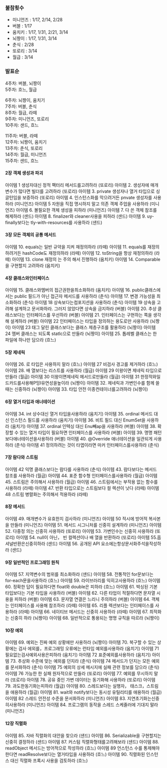 ### 불참횟수
- 미니언즈 : 1/17, 2/14, 2/28
- 버블 : 1/17
- 움치키 : 1/17, 1/31, 2/21, 3/14
- 뇌짱이 : 1/17, 1/31, 3/14
- 춘식 : 2/28
- 또로리 : 3/14
- 월급 : 3/14

### 발표순

4주차: 버블, 뇌짱이  
5주차: 흐느, 월급  

6주차: 뇌짱이, 움치기  
7주차: 버블, 춘식  
8주차: 월급, 라떼  
9주차: 미니언즈, 또로리  
10주차: 샌드, 흐느  

11주차: 버블, 라떼  
12주차: 뇌짱이, 움치기  
13주차: 춘식, 또로리  
14주차: 월급, 미니언즈  
15주차: 샌드, 흐느  

#### 2장 객체 생성과 파괴
아이템 1 생성자대신 정적 팩터리 메서드를고려하라 (또로리)
아이템 2. 생성자에 매개변수가 많다면 빌더를 고려하라 (또로리)
아이템 3. private 생성자나 열거 타입으로 싱글턴임을 보증하라 (또로리)
아이템 4. 인스턴스화를 막으려거든 pnvate 생성자를 사용하라 (미니언즈)
아이템 5 자원을 직접 명시하지 말고 의존 객체 주업을 사용하라 (미니언즈)
아이템 6. 볼필요한 객체 생성을 피하라 (미니언즈)
아이템 7. 다 쓴 객체 참조를 해제하라 (샌드)
아이템 8. finalizer와 cleaner사용을 피하라 (샌드)
아이템 9. uy-finally보다는 tly-with-resources를 사용하라 (샌드)

#### 3장 모든 객체의 공통 메서드 
아이템 10. equals는 일반 규약을 지켜 재정의하라 (라떼)
아이템 11. equals를 재정의하려거든 hashCode도 재정의하라 (라떼)
아이템 12. toString을 항상 재정의하라 (라떼)
아이템 13. clone 재정의 는 주의 해서 진행하라 (움치키)
아이템 14. Comparable을 구현할지 고려하라 (움치키)

#### 4장 클래스와인터페이스
아이템 15. 클래스와멤버의 접근권한을최소화하라 (움치키)
아이템 16. public클래스에서는 public 필드가 아닌 접근자 메서드를 사용하라 (춘식)
아이템 17. 변경 가능성을 최소화하라 (춘식)
아이템 18 상속보다는컴포지션을 사용하라 (춘식)
아이템 19 상속을 고려해 설계하고 문서화하라. 그러지 않았다면 상속을 금지하라 (버블)
아이템 20. 추상 클래스보다는 인터페이스를 우선하라 (버블)
아이템 21. 인터페이스는 구현하는 쪽을 생각해 설계하라 (버블)
아이템 22 인터페이스는 타입을 정의하는 용도로만 사용하라 (뇌짱이)
아이템 23 태그 달린 클래스보다는 클래스 제층구조를 활용하라 (뇌짱이)
아이템 24 멤버 클래스는 되도록 statlc으로 만들라 (뇌짱이)
아이템 25. 톱레벨 클래스는 한 파일에 하나만 담으라 (흐느)

#### 5장 제네릭
아이템 26. 로 타입은 사용하지 말라 (흐느)
아이템 27 비검사 경고를 제거하라 (흐느)
아이템 28. 배 열보다는 리스트를 사용하라 (월급)
아이템 29 이왕이면 제네릭 타입으로 만들라 (월급)
아이템 30 이왕이면제네릭 메서드로만들라 (월급)
아이템 31 한정적와일드카드를사용해P밍I유연성을높이라 (뇌짱이)
아이템 32. 제네릭과 가변인수를 함께 쓸 때는 신중하라 (뇌짱이)
아이템 33. 타입 안전 이종컨테이너를고려하라 (뇌짱이)

#### 6장 열거 타입과 애너테이션
아이템 34. int 상수대신 열거 타입을사용하라 (움치기)
아이템 35. ordinal 메서드 대신 인스턴스 필드를 사용하라 (움치기)
아이템 36. 비트 필드 대신 EnumSet을 사용하라 (움치기)
아이템 37. ordinal 인텍싱 대신 Enu빼ap을 사용하라 (버블)
아이템 38. 확장할 수 있는 열거 타입이 필요하면 인터페이스를 사용하라 (버블)
아이템 39. 명명 패턴보다애너테이션을사용하라 (버블)
아이템 40. @Override 애너테이션을 일관되게 사용하라 (춘식)
아이템 41 정의하려는 것이 타엽이라면 마커 인터페이스를사용하라 (춘식)

#### 7장 람다와 스트림
아이템 42 익명 클래스보다는 람다를 사용하라 (춘식)
아이템 43. 람다보다는 메서드 참조를 사용하라 (월급)
아이템 44. 표준 함수형 인터페이스를사용하라 (월급)
아이템 45. 스트림은 주의해서 사용하라 (월급)
아이템 46. 스트림에서는 부작용 없는 함수를 사용하라 (라떼)
아이템 47. 반환 타입으로는 스트림보다 컬 렉션이 낫다 (라떼)
아이템 48 스트림 병렬화는 주의해서 적용하라 (라떼)

#### 8장 메서드
아이템 49. 매개변수가 유효한지 검사하라 (미니언즈)
아이템 50 적시에 방어적 복사본을 만들라 (미니언즈)
아이템 51. 메서드 시그니처를 신중히 설계하라 (미니언즈)
아이템 52. 다중정 의는 신중히 사용하라 (또로리)
아이템 53. 가변인수는 신중히 사용하라 (또로리)
아이템 54. null이 아닌， 빈 컬렉션이나 배 열을 반환하라 (또로리)
아이템 55.옵셔널반환은신중히하라 (샌드)
아이템 56. 공개된 API 요소에는항상문서화주석을작성하라 (샌드)

#### 9장 일반적인 프로그래밍 원칙
아이템 57. 지역변수의 범위를 최소화하라 (샌드)
아이템 58. 전통적인 for문보다는 for-each문을사용하라 (흐느)
아이템 59. 라이브러리를 익히고사용하라 (흐느)
아이템 60. 정확한 답이 필요하다면 float와 double은 피하라 (흐느)
아이템 61. 박싱된 기본 타입보다는 기본 타입을 사용하라 (버블)
아이템 62. 다른 타업이 적절하다면 문자열 시용을 피하라 (버블)
아이템 63. 문자열 연결은 느리니 주의하라 (버블)
아이템 64. 객체는 인터페이스를 사용해 참조하라 (라떼)
아이템 65. 리플 렉션보다는 인터페이스를 사용하라 (라떼)
아이템 66. 네이티브 메서드는 신중히 사용하라 (라떼)
아이템 67. 최적화는 신중히 하라 (뇌짱이)
아이템 68. 일반적으로 통용되는 명명 규칙을 따르라 (뇌짱이)

#### 10장 예외 
아이템 69. 예외는 진짜 예외 상황에만 사용하라 (뇌짱이)
아이템 70. 복구할 수 있는 상황에는 검사 에외를，프로그래밍 오류에는 런타임 예외를사용하라 (움치기)
아이템 71 필요없는검사예외사용은피하라 (움치기)
아이템 72 표준예외를사용하라 (움치기)
아이템 73. 추상화 수준에 맞는 예외를 던지라 (춘식)
아이템 74 메서드가 던지는 모든 예외를 문서화하라 (춘식)
아이템 75 예외의 상세 메시지에 실패 관련 정보를 담으라 (춘식) 
아이템 76 가능한 한 실패 원자적으로 만들라 (또로리)
아이템 77. 예외를 무시하지 말라 (또로리)
아이템 78. 공유 중인 가변 데이터는 동기화해 사용하라 (또로리)
아이템 79. 과도한동기화는피하라 (월급)
아이템 80. 스레드보다는 실행자， 태스크，스트림을 애용하라 (월급)
아이템 81. wait와 notify보다는 동시성 유틸리티를 애용하라 (월급)
아이템 82 스레드 안전성 수준을 문서화하라 (미니언즈)
아이템 83. 지연초기화는신중히사용하라 (미니언즈)
아이템 84. 프로그램의 동작을 스레드 스케줄러에 기대지 말라 (미니언즈)

#### 12장 직렬화
아이템 85. 자바 직렬화의 대안을 찾으라 (샌드)
아이템 86. Serializable을 구현할지는 신중히 결정하라 (샌드)
아이템 87. 커스텀 직렬화형태를고려해보라 (샌드)
아이템 88. readObject 메서드는 방어적으로 작성하라 (흐느)
아이템 89 언스턴스 수를 통제해야 한다연 readResolve보다는 열거타입을 사용하라 (흐느)
아이템 90. 직렬화된 인스턴스 대신 직렬화 프록시 사용을 검토하라 (흐느)    
